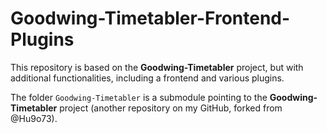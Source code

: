 # Goodwing-Timetabler-Frontend-Plugins
 This repository is based on the **Goodwing-Timetabler** project, but with additional functionalities, including a frontend and various plugins.

The folder `Goodwing-Timetabler` is a submodule pointing to the **Goodwing-Timetabler** project (another repository on my GitHub, forked from @Hu9o73).
